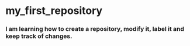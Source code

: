 # my_first_repository

### I am learning how to create a repository, modify it, label it and keep track of changes.
